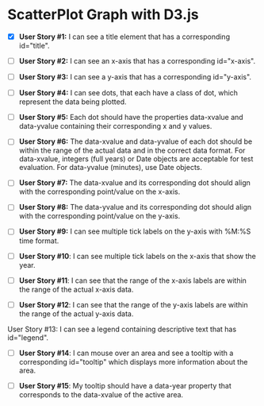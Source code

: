 # ScatterPlot Graph with D3.js

- [x] **User Story #1:** I can see a title element that has a corresponding id="title".

- [ ] **User Story #2:** I can see an x-axis that has a corresponding id="x-axis".

- [ ] **User Story #3:** I can see a y-axis that has a corresponding id="y-axis".

- [ ] **User Story #4:** I can see dots, that each have a class of dot, which represent the data being plotted.

- [ ] **User Story #5:** Each dot should have the properties data-xvalue and data-yvalue containing their corresponding x and y values.

- [ ] **User Story #6:** The data-xvalue and data-yvalue of each dot should be within the range of the actual data and in the correct data format. For data-xvalue, integers (full years) or Date objects are acceptable for test evaluation. For data-yvalue (minutes), use Date objects.

- [ ] **User Story #7:** The data-xvalue and its corresponding dot should align with the corresponding point/value on the x-axis.

- [ ] **User Story #8:** The data-yvalue and its corresponding dot should align with the corresponding point/value on the y-axis.

- [ ] **User Story #9:** I can see multiple tick labels on the y-axis with %M:%S time format.

- [ ] **User Story #10**: I can see multiple tick labels on the x-axis that show the year.

- [ ] **User Story #11**: I can see that the range of the x-axis labels are within the range of the actual x-axis data.

- [ ] **User Story #12**: I can see that the range of the y-axis labels are within the range of the actual y-axis data.

User Story #13: I can see a legend containing descriptive text that has id="legend".

- [ ] **User Story #14**: I can mouse over an area and see a tooltip with a corresponding id="tooltip" which displays more information about the area.

- [ ] **User Story #15**: My tooltip should have a data-year property that corresponds to the data-xvalue of the active area.